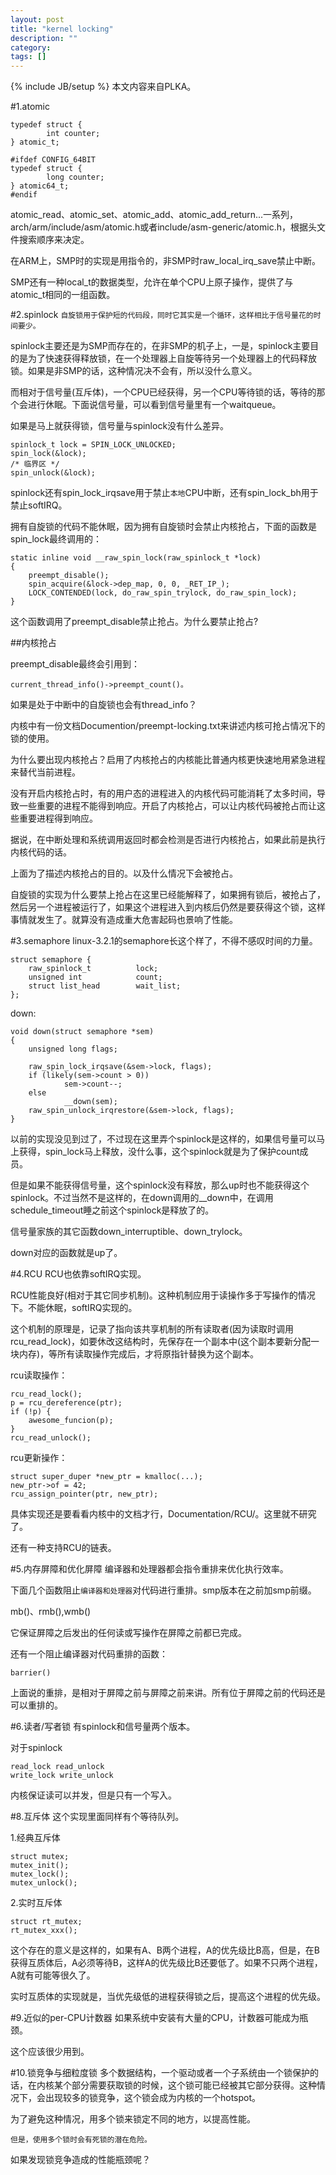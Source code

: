 ```yaml
---
layout: post
title: "kernel locking"
description: ""
category: 
tags: []
---
```

{% include JB/setup %}
本文内容来自PLKA。

#1.atomic

    typedef struct {
            int counter;
    } atomic_t;
    
    #ifdef CONFIG_64BIT
    typedef struct {
            long counter;
    } atomic64_t;
    #endif

atomic_read、atomic_set、atomic_add、atomic_add_return...一系列，arch/arm/include/asm/atomic.h或者include/asm-generic/atomic.h，根据头文件搜索顺序来决定。

在ARM上，SMP时的实现是用指令的，非SMP时raw_local_irq_save禁止中断。

SMP还有一种local_t的数据类型，允许在单个CPU上原子操作，提供了与atomic_t相同的一组函数。

#2.spinlock
`自旋锁用于保护短的代码段，同时它其实是一个循环，这样相比于信号量花的时间要少。`

spinlock主要还是为SMP而存在的，在非SMP的机子上，一是，spinlock主要目的是为了快速获得释放锁，在一个处理器上自旋等待另一个处理器上的代码释放锁。如果是非SMP的话，这种情况决不会有，所以没什么意义。

而相对于信号量(互斥体)，一个CPU已经获得，另一个CPU等待锁的话，等待的那个会进行休眠。下面说信号量，可以看到信号量里有一个waitqueue。

如果是马上就获得锁，信号量与spinlock没有什么差异。

    spinlock_t lock = SPIN_LOCK_UNLOCKED;
    spin_lock(&lock);
    /* 临界区 */
    spin_unlock(&lock);

spinlock还有spin_lock_irqsave用于禁止`本地`CPU中断，还有spin_lock_bh用于禁止softIRQ。

拥有自旋锁的代码不能休眠，因为拥有自旋锁时会禁止内核抢占，下面的函数是spin_lock最终调用的：

    static inline void __raw_spin_lock(raw_spinlock_t *lock)
    {       
        preempt_disable();
        spin_acquire(&lock->dep_map, 0, 0, _RET_IP_);
        LOCK_CONTENDED(lock, do_raw_spin_trylock, do_raw_spin_lock);
    }

这个函数调用了preempt_disable禁止抢占。为什么要禁止抢占?

##内核抢占

preempt_disable最终会引用到：

    current_thread_info()->preempt_count()。

如果是处于中断中的自旋锁也会有thread_info？

内核中有一份文档Documention/preempt-locking.txt来讲述内核可抢占情况下的锁的使用。

为什么要出现内核抢占？启用了内核抢占的内核能比普通内核更快速地用紧急进程来替代当前进程。

没有开启内核抢占时，有的用户态的进程进入的内核代码可能消耗了太多时间，导致一些重要的进程不能得到响应。开启了内核抢占，可以让内核代码被抢占而让这些重要进程得到响应。

据说，在中断处理和系统调用返回时都会检测是否进行内核抢占，如果此前是执行内核代码的话。

上面为了描述内核抢占的目的。以及什么情况下会被抢占。

自旋锁的实现为什么要禁上抢占在这里已经能解释了，如果拥有锁后，被抢占了，然后另一个进程被运行了，如果这个进程进入到内核后仍然是要获得这个锁，这样事情就发生了。就算没有造成重大危害起码也景响了性能。

#3.semaphore
linux-3.2.1的semaphore长这个样了，不得不感叹时间的力量。

    struct semaphore {
        raw_spinlock_t          lock;
        unsigned int            count;
        struct list_head        wait_list;
    };

down:

    void down(struct semaphore *sem)
    {
        unsigned long flags;

        raw_spin_lock_irqsave(&sem->lock, flags);
        if (likely(sem->count > 0))
                sem->count--;
        else
                __down(sem);
        raw_spin_unlock_irqrestore(&sem->lock, flags);
    }

以前的实现没见到过了，不过现在这里弄个spinlock是这样的，如果信号量可以马上获得，spin_lock马上释放，没什么事，这个spinlock就是为了保护count成员。

但是如果不能获得信号量，这个spinlock没有释放，那么up时也不能获得这个spinlock。不过当然不是这样的，在down调用的__down中，在调用schedule_timeout睡之前这个spinlock是释放了的。

信号量家族的其它函数down_interruptible、down_trylock。

down对应的函数就是up了。

#4.RCU
RCU也依靠softIRQ实现。

RCU性能良好(相对于其它同步机制)。这种机制应用于读操作多于写操作的情况下。不能休眠，softIRQ实现的。

这个机制的原理是，记录了指向该共享机制的所有读取者(因为读取时调用rcu_read_lock)，如要休改这结构时，先保存在一个副本中(这个副本要新分配一块内存)，等所有读取操作完成后，才将原指针替换为这个副本。

rcu读取操作：

    rcu_read_lock();
    p = rcu_dereference(ptr);
    if (!p) {
        awesome_funcion(p);
    }
    rcu_read_unlock();

rcu更新操作：

    struct super_duper *new_ptr = kmalloc(...);
    new_ptr->of = 42;
    rcu_assign_pointer(ptr, new_ptr);

具体实现还是要看看内核中的文档才行，Documentation/RCU/。这里就不研究了。

还有一种支持RCU的链表。

#5.内存屏障和优化屏障
编译器和处理器都会指令重排来优化执行效率。

下面几个函数阻止`编译器和处理器`对代码进行重排。smp版本在之前加smp前缀。

   mb()、rmb(),wmb()

它保证屏障之后发出的任何读或写操作在屏障之前都已完成。

还有一个阻止编译器对代码重排的函数：

    barrier()

上面说的重排，是相对于屏障之前与屏障之前来讲。所有位于屏障之前的代码还是可以重排的。

#6.读者/写者锁
有spinlock和信号量两个版本。

对于spinlock

    read_lock read_unlock
    write_lock write_unlock

内核保证读可以并发，但是只有一个写入。

#8.互斥体
这个实现里面同样有个等待队列。

1.经典互斥体

    struct mutex;
    mutex_init();
    mutex_lock();
    mutex_unlock();

2.实时互斥体

    struct rt_mutex;
    rt_mutex_xxx();

这个存在的意义是这样的，如果有A、B两个进程，A的优先级比B高，但是，在B获得互质体后，A必须等待B，这样A的优先级比B还要低了。如果不只两个进程，A就有可能等很久了。

实时互质体的实现就是，当优先级低的进程获得锁之后，提高这个进程的优先级。

#9.近似的per-CPU计数器
如果系统中安装有大量的CPU，计数器可能成为瓶颈。

这个应该很少用到。

#10.锁竞争与细粒度锁
多个数据结构，一个驱动或者一个子系统由一个锁保护的话，在内核某个部分需要获取锁的时候，这个锁可能已经被其它部分获得。这种情况下，会出现较多的锁竞争，这个锁会成为内核的一个hotspot。

为了避免这种情况，用多个锁来锁定不同的地方，以提高性能。

`但是，使用多个锁时会有死锁的潜在危险。`

如果发现锁竞争造成的性能瓶颈呢？

